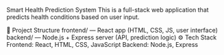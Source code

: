 Smart Health Prediction System
This is a full-stack web application that predicts health conditions based on user input.

📁 Project Structure
frontend/ — React app (HTML, CSS, JS, user interface)
backend/ — Node.js + Express server (API, prediction logic)
⚙️ Tech Stack
Frontend: React, HTML, CSS, JavaScript
Backend: Node.js, Express